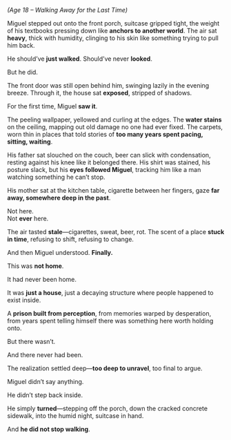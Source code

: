_(Age 18 – Walking Away for the Last Time)_

Miguel stepped out onto the front porch, suitcase gripped tight, the weight of his textbooks pressing down like **anchors to another world**. The air sat **heavy**, thick with humidity, clinging to his skin like something trying to pull him back.

He should’ve **just walked**. Should’ve never **looked**.

But he did.

The front door was still open behind him, swinging lazily in the evening breeze. Through it, the house sat **exposed**, stripped of shadows.

For the first time, Miguel **saw it**.

The peeling wallpaper, yellowed and curling at the edges. The **water stains** on the ceiling, mapping out old damage no one had ever fixed. The carpets, worn thin in places that told stories of **too many years spent pacing, sitting, waiting**.

His father sat slouched on the couch, beer can slick with condensation, resting against his knee like it belonged there. His shirt was stained, his posture slack, but his **eyes followed Miguel**, tracking him like a man watching something he can’t stop.

His mother sat at the kitchen table, cigarette between her fingers, gaze **far away, somewhere deep in the past**.

Not here.  
Not **ever** here.

The air tasted **stale**—cigarettes, sweat, beer, rot. The scent of a place **stuck in time**, refusing to shift, refusing to change.

And then Miguel understood. **Finally.**

This was **not home**.

It had never been home.

It was **just a house**, just a decaying structure where people happened to exist inside.

A **prison built from perception**, from memories warped by desperation, from years spent telling himself there was something here worth holding onto.

But there wasn’t.

And there never had been.

The realization settled deep—**too deep to unravel**, too final to argue.

Miguel didn’t say anything.

He didn’t step back inside.

He simply **turned**—stepping off the porch, down the cracked concrete sidewalk, into the humid night, suitcase in hand.

And **he did not stop walking**.